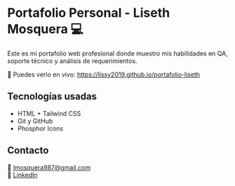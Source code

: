 # Portafolio Personal - Liseth Mosquera 💻

Este es mi portafolio web profesional donde muestro mis habilidades en QA, soporte técnico y análisis de requerimientos.

🔗 Puedes verlo en vivo: https://lissy2019.github.io/portafolio-liseth

## Tecnologías usadas
- HTML + Tailwind CSS
- Git y GitHub
- Phosphor Icons

## Contacto
📧 lmosquera987@gmail.com  
🔗 [LinkedIn](https://www.linkedin.com/in/liseth-xiomara-mosquera-ramirez-65590a16b)
